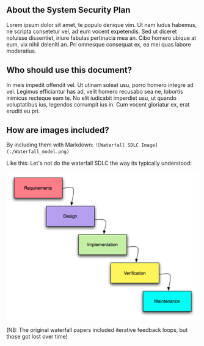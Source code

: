 ## About the System Security Plan  

Lorem ipsum dolor sit amet, te populo denique vim. Ut nam ludus habemus, ne scripta consetetur vel, ad eum vocent expetendis. Sed ut diceret noluisse dissentiet, iriure fabulas pertinacia mea an. Cibo homero ubique at eum, vix nihil deleniti an. Pri omnesque consequat ex, ea mei quas labore moderatius.

## Who should use this document?

In meis impedit offendit vel. Ut utinam soleat usu, porro homero integre ad vel. Legimus efficiantur has ad, velit homero recusabo sea ne, lobortis inimicus recteque eam te. No elit iudicabit imperdiet usu, ut quando voluptatibus ius, legendos corrumpit ius in. Cum vocent gloriatur ex, erat eruditi eu pri.

## How are images included?

By including them with Markdown: ```![Waterfall SDLC Image](./Waterfall_model.png)```

Like this: Let's not do the waterfall SDLC the way its typically understood:

![Waterfall SDLC Image](./Waterfall_model.png)

(NB: The original waterfall papers included iterative feedback loops, but those got lost over time)
